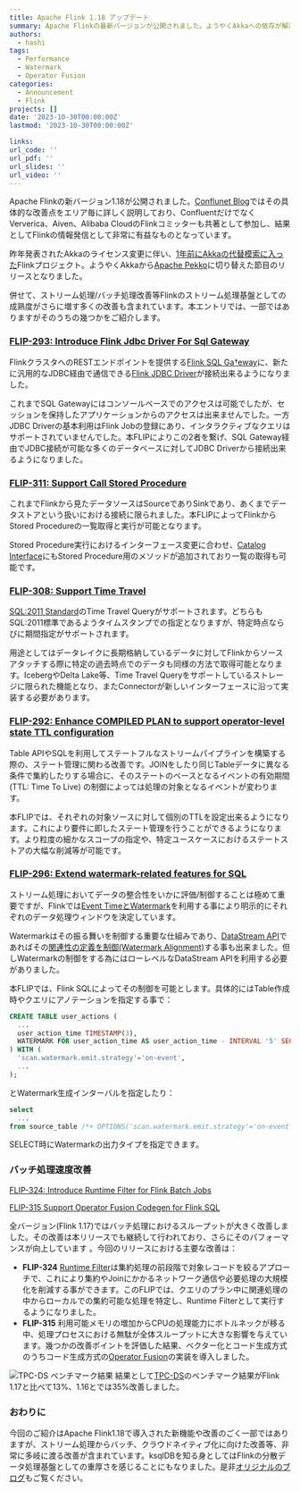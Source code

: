 ```yaml
---
title: Apache Flink 1.18 アップデート
summary: Apache Flinkの最新バージョンが公開されました。ようやくAkkaへの依存が解消されたFlinkですが、それ以外にもストリーム処理/バッチ処理、その他様々な改善を含んだリリースとなりました。
authors:
  - hashi
tags:
  - Performance
  - Watermark
  - Operator Fusion
categories: 
  - Announcement
  - Flink
projects: []
date: '2023-10-30T00:00:00Z'
lastmod: '2023-10-30T00:00:00Z'

links:
url_code: ''
url_pdf: ''
url_slides: ''
url_video: ''
---
```

Apache Flinkの新バージョン1.18が公開されました。[Conflunet Blog](https://www.confluent.io/blog/announcing-apache-flink-1-18/)ではその具体的な改善点をエリア毎に詳しく説明しており、ConfluentだけでなくVerverica、Aiven、Alibaba CloudのFlinkコミッターも共著として参加し、結果としてFlinkの情報発信として非常に有益なものとなっています。

昨年発表されたAkkaのライセンス変更に伴い、[1年前にAkkaの代替模索に入った](https://flink.apache.org/2022/09/08/regarding-akkas-licensing-change/)Flinkプロジェクト。ようやくAkkaから[Apache Pekko](https://pekko.apache.org/)に切り替えた節目のリリースとなりました。

併せて、ストリーム処理/バッチ処理改善等Flinkのストリーム処理基盤としての成熟度がさらに増す多くの改善も含まれています。本エントリでは、一部ではありますがそのうちの幾つかをご紹介します。

### [FLIP-293: Introduce Flink Jdbc Driver For Sql Gateway](https://cwiki.apache.org/confluence/display/FLINK/FLIP-293%3A+Introduce+Flink+Jdbc+Driver+For+Sql+Gateway)
FlinkクラスタへのRESTエンドポイントを提供する[Flink SQL Ga†eway](https://github.com/ververica/flink-sql-gateway/blob/master/README.md)に、新たに汎用的なJDBC経由で通信できる[Flink JDBC Driver](https://github.com/ververica/flink-jdbc-driver)が接続出来るようになりました。

これまでSQL Gatewayにはコンソールベースでのアクセスは可能でしたが、セッションを保持したアプリケーションからのアクセスは出来ませんでした。一方JDBC Driverの基本利用はFlink Jobの登録にあり、インタラクティブなクエリはサポートされていませんでした。本FLIPによりこの2者を繋げ、SQL Gateway経由でJDBC接続が可能な多くのデータベースに対してJDBC Driverから接続出来るようになりました。

### [FLIP-311: Support Call Stored Procedure](https://cwiki.apache.org/confluence/display/FLINK/FLIP-311%3A+Support+Call+Stored+Procedure)
これまでFlinkから見たデータソースはSourceでありSinkであり、あくまでデータストアという扱いにおける接続に限られました。本FLIPによってFlinkからStored Procedureの一覧取得と実行が可能となります。

Stored Procedure実行におけるインターフェース変更に合わせ、[Catalog Interface](https://nightlies.apache.org/flink/flink-docs-master/api/java/org/apache/flink/table/catalog/Catalog.html)にもStored Procedure用のメソッドが追加されており一覧の取得も可能です。

### [FLIP-308: Support Time Travel](https://cwiki.apache.org/confluence/display/FLINK/FLIP-308%3A+Support+Time+Travel)
[SQL:2011 Standard](https://en.wikipedia.org/wiki/SQL:2011)のTime Travel Queryがサポートされます。どちらもSQL:2011標準であるようタイムスタンプでの指定となりますが、特定時点ならびに期間指定がサポートされます。

用途としてはデータレイクに長期格納しているデータに対してFlinkからソースアタッチする際に特定の過去時点でのデータも同様の方法で取得可能となります。IcebergやDelta Lake等、Time Travel Queryをサポートしているストレージに限られた機能となり、またConnectorが新しいインターフェースに沿って実装する必要があります。

### [FLIP-292: Enhance COMPILED PLAN to support operator-level state TTL configuration](https://cwiki.apache.org/confluence/display/FLINK/FLIP-292%3A+Enhance+COMPILED+PLAN+to+support+operator-level+state+TTL+configuration)
Table APIやSQLを利用してステートフルなストリームパイプラインを構築する際の、ステート管理に関わる改善です。JOINをしたり同じTableデータに異なる条件で集約したりする場合に、そのステートのベースとなるイベントの有効期間 (TTL: Time To Live) の制御によっては処理の対象となるイベントが変わります。

本FLIPでは、それぞれの対象ソースに対して個別のTTLを設定出来るようになります。これにより要件に即したステート管理を行うことができるようになります。より粒度の細かなスコープの指定や、特定ユースケースにおけるステートストアの大幅な削減等が可能です。

### [FLIP-296: Extend watermark-related features for SQL](https://cwiki.apache.org/confluence/display/FLINK/FLIP-296%3A+Extend+watermark-related+features+for+SQL)
ストリーム処理においてデータの整合性をいかに評価/制御することは極めて重要ですが、Flinkでは[Event TimeとWatermark](https://www.youtube.com/watch?v=sdhwpUAjqaI)を利用する事により明示的にそれぞれのデータ処理ウィンドウを決定しています。

Watermarkはその振る舞いを制御する重要な仕組みであり、[DataStream API](https://nightlies.apache.org/flink/flink-docs-release-1.18/docs/dev/datastream/overview/)であればその[関連性の定義を制御(Watermark Alignment)](https://nightlies.apache.org/flink/flink-docs-master/docs/dev/datastream/event-time/generating_watermarks/#watermark-alignment)する事も出来ました。但しWatermarkの制御をする為にはローレベルなDataStream APIを利用する必要がありました。

本FLIPでは、Flink SQLによってその制御を可能とします。具体的にはTable作成時やクエリにアノテーションを指定する事で：
```sql
CREATE TABLE user_actions (
  ...
  user_action_time TIMESTAMP(3),
  WATERMARK FOR user_action_time AS user_action_time - INTERVAL '5' SECOND
) WITH (
  'scan.watermark.emit.strategy'='on-event',
  ...
);
```
とWatermark生成インターバルを指定したり：
```sql
select
  ...
from source_table /*+ OPTIONS('scan.watermark.emit.strategy'='on-event') */
```
SELECT時にWatermarkの出力タイプを指定できます。

### バッチ処理速度改善
[FLIP-324: Introduce Runtime Filter for Flink Batch Jobs](https://cwiki.apache.org/confluence/display/FLINK/FLIP-324%3A+Introduce+Runtime+Filter+for+Flink+Batch+Jobs)

[FLIP-315 Support Operator Fusion Codegen for Flink SQL](https://cwiki.apache.org/confluence/display/FLINK/FLIP-315+Support+Operator+Fusion+Codegen+for+Flink+SQL)

全バージョン(Flink 1.17)ではバッチ処理におけるスループットが大きく改善しました。その改善は本リリースでも継続して行われており、さらにそのパフォーマンスが向上しています  。今回のリリースにおける主要な改善は：
- **FLIP-324** [Runtime Filter](https://www.alibabacloud.com/blog/query-performance-optimization-runtime-filter_598126)は集約処理の前段階で対象レコードを絞るアプローチで、これにより集約やJoinにかかるネットワーク通信や必要処理の大規模化を削減する事ができます。このFLIPでは、クエリのプラン中に関連処理の中からローカルでの集約可能な処理を特定し、Runtime Filterとして実行するようになりました。
- **FLIP-315** 利用可能メモリの増加からCPUの処理能力にボトルネックが移る中、処理プロセスにおける無駄が全体スループットに大きな影響を与えています。幾つかの改善ポイントを評価した結果、ベクター化とコード生成方式のうちコード生成方式の[Operator Fusion](https://www.vldb.org/pvldb/vol4/p539-neumann.pdf)の実装を導入しました。

![TPC-DS ベンチマーク結果](blogs/apache-flink-1.8/tpc-ds-benchmark-on-10t.png)
結果として[TPC-DS](https://www.tpc.org/tpcds/)のベンチマーク結果がFlink 1.17と比べて13%、1.16とでは35%改善しました。

### おわりに
今回のご紹介はApache Flink1.18で導入された新機能や改善のごく一部ではありますが、ストリーム処理からバッチ、クラウドネイティブ化に向けた改善等、非常に多岐に渡る改善が含まれています。ksqlDBを知る身としてはFlinkの分散データ処理基盤としての重厚さを感じることにもなりました。是非[オリジナルのブログ](https://www.confluent.io/blog/announcing-apache-flink-1-18/)もご覧ください。
